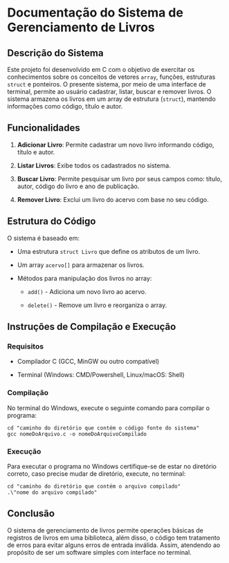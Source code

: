 ﻿# Documentação do Sistema de Gerenciamento de Livros

## Descrição do Sistema

Este projeto foi desenvolvido em C com o objetivo de exercitar os conhecimentos sobre os conceitos de vetores `array`, funções, estruturas `struct` e ponteiros. O presente sistema, por meio de uma interface de terminal, permite ao usuário cadastrar, listar, buscar e remover livros. O sistema armazena os livros em um array de estrutura (`struct`), mantendo informações como código, título e autor.

## Funcionalidades

1.  **Adicionar Livro**: Permite cadastrar um novo livro informando código, título e autor.
    
2.  **Listar Livros**: Exibe todos os cadastrados no sistema.
    
3.  **Buscar Livro**: Permite pesquisar um livro por seus campos como: título, autor, código do livro e ano de publicação.
    
4.  **Remover Livro**: Exclui um livro do acervo com base no seu código.
    

## Estrutura do Código

O sistema é baseado em:

-   Uma estrutura `struct Livro` que define os atributos de um livro.
    
-   Um array `acervo[]` para armazenar os livros.
    
-   Métodos para manipulação dos livros no array:
    
    -   `add()` - Adiciona um novo livro ao acervo.
    
    -   `delete()` - Remove um livro e reorganiza o array.
    

## Instruções de Compilação e Execução

### Requisitos

-   Compilador C (GCC, MinGW ou outro compatível)
    
-   Terminal (Windows: CMD/Powershell, Linux/macOS: Shell)
    

### Compilação

No terminal do Windows, execute o seguinte comando para compilar o programa:

```
cd "caminho do diretório que contém o código fonte do sistema"
gcc nomeDoArquivo.c -o nomeDoArquivoCompilado
```

### Execução

Para executar o programa no Windows certifique-se de estar no diretório correto, caso precise mudar de diretório, execute, no terminal:

```
cd "caminho do diretório que contém o arquivo compilado"
.\"nome do arquivo compilado"
```
    

## Conclusão

O sistema de gerenciamento de livros permite operações básicas de registros de livros em uma biblioteca, além disso, o código tem tratamento de erros para evitar alguns erros de entrada inválida. Assim, atendendo ao propósito de ser um software simples com interface no terminal.
